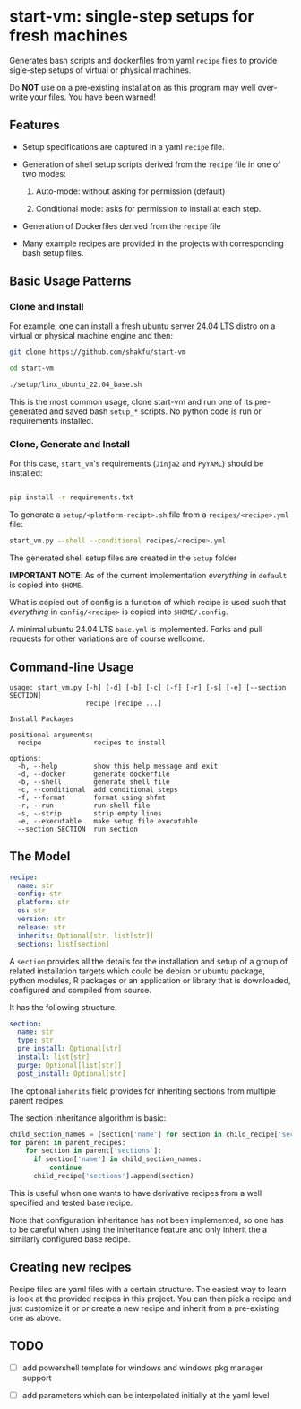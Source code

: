 # start-vm: single-step setups for fresh machines

Generates bash scripts and dockerfiles from yaml `recipe` files to provide sigle-step setups of virtual or physical machines.

Do **NOT** use on a pre-existing installation as this program may well over-write your files. You have been warned!

## Features

- Setup specifications are captured in a yaml `recipe` file.

- Generation of shell setup scripts derived from the `recipe` file in one of two modes:

    1. Auto-mode: without asking for permission (default)

    2. Conditional mode: asks for permission to install at each step.

- Generation of Dockerfiles derived from the `recipe` file

- Many example recipes are provided in the projects with corresponding bash setup files.

## Basic Usage Patterns

### Clone and Install

For example, one can install a fresh ubuntu server 24.04 LTS distro on a virtual or physical machine engine and then:

```bash
git clone https://github.com/shakfu/start-vm

cd start-vm

./setup/linx_ubuntu_22.04_base.sh
```

This is the most common usage, clone start-vm and run one of its pre-generated and saved bash `setup_*` scripts. No python code is run or requirements installed.

### Clone, Generate and Install

For this case, `start_vm`'s requirements (`Jinja2` and `PyYAML`) should be installed:

```bash

pip install -r requirements.txt

```

To generate a `setup/<platform-recipt>.sh` file from a `recipes/<recipe>.yml` file:

```bash
start_vm.py --shell --conditional recipes/<recipe>.yml
```

The generated shell setup files are created in the `setup` folder

**IMPORTANT NOTE**: As of the current implementation *everything* in `default` is copied into `$HOME`.

What is copied out of config is a function of which recipe is used such that *everything* in `config/<recipe>` is copied into `$HOME/.config`.

A minimal ubuntu 24.04 LTS `base.yml` is implemented. Forks and pull requests for other variations are of course wellcome.

## Command-line Usage

```text
usage: start_vm.py [-h] [-d] [-b] [-c] [-f] [-r] [-s] [-e] [--section SECTION]
                   recipe [recipe ...]

Install Packages

positional arguments:
  recipe             recipes to install

options:
  -h, --help         show this help message and exit
  -d, --docker       generate dockerfile
  -b, --shell        generate shell file
  -c, --conditional  add conditional steps
  -f, --format       format using shfmt
  -r, --run          run shell file
  -s, --strip        strip empty lines
  -e, --executable   make setup file executable
  --section SECTION  run section
```

## The Model

```yaml
recipe:
  name: str
  config: str
  platform: str
  os: str
  version: str
  release: str
  inherits: Optional[str, list[str]]
  sections: list[section]
```

A `section` provides all the details for the installation and setup of a group of related installation targets which could be debian or ubuntu package, python modules, R packages or an application or library that is downloaded, configured and compiled from source.

It has the following structure:

```yaml
section:
  name: str
  type: str
  pre_install: Optional[str]
  install: list[str]
  purge: Optional[list[str]]
  post_install: Optional[str]
```

The optional `inherits` field provides for inheriting sections from multiple parent recipes.

The section inheritance algorithm is basic:

```python
child_section_names = [section['name'] for section in child_recipe['sections']]
for parent in parent_recipes:
    for section in parent['sections']:
      if section['name'] in child_section_names:
          continue
      child_recipe['sections'].append(section)
```

This is useful when one wants to have derivative recipes from a well specified and tested base recipe.

Note that configuration inheritance has not been implemented, so one has to be careful when using the inheritance feature and only inherit the a similarly configured base recipe.

## Creating new recipes

Recipe files are yaml files with a certain structure. The easiest way to learn is look at the provided recipes in this project. You can then pick a recipe and just customize it or or create a new recipe and inherit from a pre-existing one as above.

## TODO

- [ ] add powershell template for windows and windows pkg manager support

- [ ] add parameters which can be interpolated initially at the yaml level
